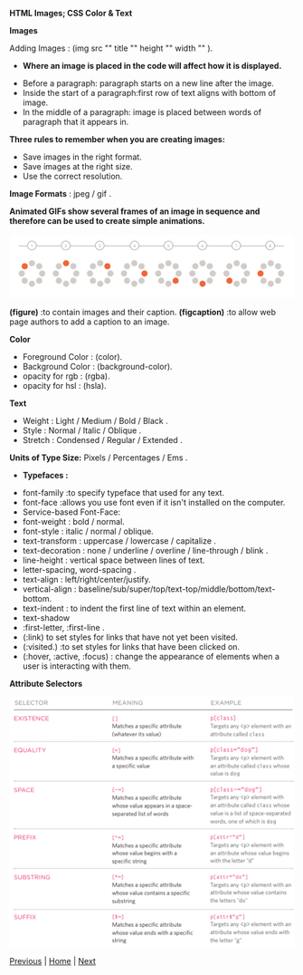 **HTML Images; CSS Color & Text**

**Images**

Adding Images : (img src "" title "" height "" width "" ).

* **Where an image is placed in the code will affect how it is displayed.**

- Before a paragraph: paragraph starts on a new line after the image.
- Inside the start of a paragraph:first row of text aligns with bottom of image.
- In the middle of a paragraph: image is placed between words of paragraph that it
appears in.

**Three rules to remember when you are creating images:**

- Save images in the right format.
- Save images at the right size.
- Use the correct resolution.

**Image Formats** : jpeg / gif .

**Animated GIFs show several frames of an image in sequence and therefore can be used to create simple animations.**

![](class05.png)

**(figure)** :to contain images and their caption.
**(figcaption)** :to allow web page authors to add a caption to an image.

**Color**

- Foreground Color : (color).
- Background Color : (background-color).
- opacity for rgb : (rgba).
- opacity for hsl : (hsla).

**Text** 

- Weight  : Light / Medium / Bold / Black .
- Style   : Normal / Italic / Oblique .
- Stretch : Condensed / Regular / Extended .

**Units of Type Size:** Pixels / Percentages / Ems .

* **Typefaces :** 

- font-family :to specify typeface that used for any text.
- font-face   :allows you use font even if it isn't installed on the computer.
- Service-based Font-Face:
- font-weight : bold / normal.
- font-style : italic / normal / oblique.
- text-transform : uppercase / lowercase / capitalize .
- text-decoration : none / underline / overline / line-through / blink .
- line-height : vertical space between lines of text.
- letter-spacing, word-spacing .
- text-align : left/right/center/justify.
- vertical-align : baseline/sub/super/top/text-top/middle/bottom/text-bottom.
- text-indent : to indent the first line of text within an element. 
- text-shadow 
- :first-letter, :first-line .
- (:link) to set styles for links that have not yet been visited. 
- (:visited.) :to set styles for links that have been clicked on.
- (:hover, :active, :focus) : change the appearance of elements when a user is interacting with them.

**Attribute Selectors**

![](class055.png)



[Previous](class-04.md)  | [Home](README.md) | [Next](class-06.md)